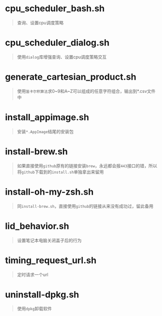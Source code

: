 # cpu_scheduler_bash.sh
> 查询、设置cpu调度策略

# cpu_scheduler_dialog.sh
> 使用`dialog`库增强查询、设置cpu调度策略交互

# generate_cartesian_product.sh
> 使用`笛卡尔积算法`求0~9和A~Z可以组成的任意字符组合，输出到*.csv文件中

# install_appimage.sh
> 安装`*.AppImage`结尾的安装包

# install-brew.sh
> 如果直接使用`github`原有的链接安装`brew`，永远都会报`443`接口的错，所以将`github`下载到的`install.sh`单独拿出来留用

# install-oh-my-zsh.sh
> 同`install-brew.sh`，直接使用`github`的链接从来没有成功过，留此备用

# lid_behavior.sh
> 设置笔记本电脑关闭盖子后的行为

# timing_request_url.sh
> 定时请求一个url

# uninstall-dpkg.sh
> 使用`dpkg`卸载软件
